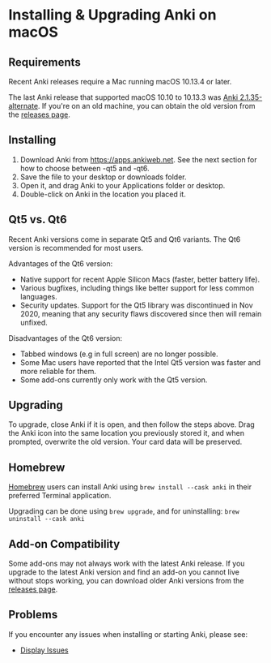 # Installing & Upgrading Anki on macOS

<!-- toc -->

## Requirements

Recent Anki releases require a Mac running macOS 10.13.4 or later.

The last Anki release that supported macOS 10.10 to 10.13.3 was [Anki 2.1.35-alternate](https://github.com/ankitects/anki/releases/tag/2.1.35). If you're on an old machine, you can obtain the old version from the [releases page](https://github.com/ankitects/anki/releases).

## Installing

1. Download Anki from <https://apps.ankiweb.net>. See the next section
   for how to choose between -qt5 and -qt6.
2. Save the file to your desktop or downloads folder.
3. Open it, and drag Anki to your Applications folder or desktop.
4. Double-click on Anki in the location you placed it.

## Qt5 vs. Qt6

Recent Anki versions come in separate Qt5 and Qt6 variants. The Qt6 version
is recommended for most users.

Advantages of the Qt6 version:

- Native support for recent Apple Silicon Macs (faster, better battery life).
- Various bugfixes, including things like better support for less common languages.
- Security updates. Support for the Qt5 library was discontinued in Nov 2020,
  meaning that any security flaws discovered since then will remain unfixed.

Disadvantages of the Qt6 version:

- Tabbed windows (e.g in full screen) are no longer possible.
- Some Mac users have reported that the Intel Qt5 version was faster and
  more reliable for them.
- Some add-ons currently only work with the Qt5 version.

## Upgrading

To upgrade, close Anki if it is open, and then follow the steps above. Drag
the Anki icon into the same location you previously stored it, and when prompted,
overwrite the old version. Your card data will be preserved.

## Homebrew

[Homebrew](https://brew.sh/) users can install Anki using
`brew install --cask anki` in their preferred Terminal application.

Upgrading can be done using `brew upgrade`, and for uninstalling: `brew uninstall --cask anki`

## Add-on Compatibility

Some add-ons may not always work with the latest Anki release. If you upgrade to
the latest Anki version and find an add-on you cannot live without stops working,
you can download older Anki versions from the [releases page](https://github.com/ankitects/anki/releases).

## Problems

If you encounter any issues when installing or starting Anki, please see:
- [Display Issues](display-issues.md)
